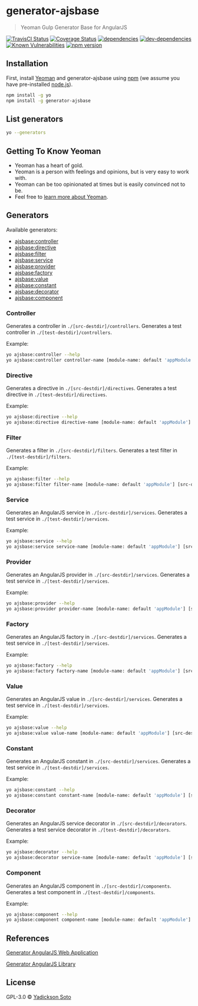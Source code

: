 # generator-ajsbase
> Yeoman Gulp Generator Base for AngularJS

[![TravisCI Status][travis-image]][travis-url]
[![Coverage Status][coveralls-image]][coveralls-url]
[![dependencies][dependencies-image]][dependencies-url]
[![dev-dependencies][dev-dependencies-image]][dev-dependencies-url]
[![Known Vulnerabilities][vulnerabilities-image]][vulnerabilities-url]
[![npm version][npm-image]][npm-url]

## Installation

First, install [Yeoman](http://yeoman.io) and generator-ajsbase using [npm](https://www.npmjs.com/) (we assume you have pre-installed [node.js](https://nodejs.org/)).

```bash
npm install -g yo
npm install -g generator-ajsbase
```

## List generators

```bash
yo --generators
```

## Getting To Know Yeoman

 * Yeoman has a heart of gold.
 * Yeoman is a person with feelings and opinions, but is very easy to work with.
 * Yeoman can be too opinionated at times but is easily convinced not to be.
 * Feel free to [learn more about Yeoman](http://yeoman.io/).

## Generators

Available generators:

* [ajsbase:controller](#controller)
* [ajsbase:directive](#directive)
* [ajsbase:filter](#filter)
* [ajsbase:service](#service)
* [ajsbase:provider](#provider)
* [ajsbase:factory](#factory)
* [ajsbase:value](#value)
* [ajsbase:constant](#constant)
* [ajsbase:decorator](#decorator)
* [ajsbase:component](#component)

### Controller
Generates a controller in `./[src-destdir]/controllers`.
Generates a test controller in `./[test-destdir]/controllers`.

Example:
```bash
yo ajsbase:controller --help
yo ajsbase:controller controller-name [module-name: default 'appModule'] [src-destdir: default '.'] [test-destdir: default 'test/spec']
```

### Directive
Generates a directive in `./[src-destdir]/directives`.
Generates a test directive in `./[test-destdir]/directives`.

Example:
```bash
yo ajsbase:directive --help
yo ajsbase:directive directive-name [module-name: default 'appModule'] [src-destdir: default '.'] [test-destdir: default 'test/spec']
```

### Filter
Generates a filter in `./[src-destdir]/filters`.
Generates a test filter in `./[test-destdir]/filters`.

Example:
```bash
yo ajsbase:filter --help
yo ajsbase:filter filter-name [module-name: default 'appModule'] [src-destdir: default '.'] [test-destdir: default 'test/spec']
```

### Service
Generates an AngularJS service in `./[src-destdir]/services`.
Generates a test service in `./[test-destdir]/services`.

Example:
```bash
yo ajsbase:service --help
yo ajsbase:service service-name [module-name: default 'appModule'] [src-destdir: default '.'] [test-destdir: default 'test/spec']
```

### Provider
Generates an AngularJS provider in `./[src-destdir]/services`.
Generates a test service in `./[test-destdir]/services`.

Example:
```bash
yo ajsbase:provider --help
yo ajsbase:provider provider-name [module-name: default 'appModule'] [src-destdir: default '.'] [test-destdir: default 'test/spec']
```

### Factory
Generates an AngularJS factory in `./[src-destdir]/services`.
Generates a test service in `./[test-destdir]/services`.

Example:
```bash
yo ajsbase:factory --help
yo ajsbase:factory factory-name [module-name: default 'appModule'] [src-destdir: default '.'] [test-destdir: default 'test/spec']
```

### Value
Generates an AngularJS value in `./[src-destdir]/services`.
Generates a test service in `./[test-destdir]/services`.

Example:
```bash
yo ajsbase:value --help
yo ajsbase:value value-name [module-name: default 'appModule'] [src-destdir: default '.'] [test-destdir: default 'test/spec']
```

### Constant
Generates an AngularJS constant in `./[src-destdir]/services`.
Generates a test service in `./[test-destdir]/services`.

Example:
```bash
yo ajsbase:constant --help
yo ajsbase:constant constant-name [module-name: default 'appModule'] [src-destdir: default '.'] [test-destdir: default 'test/spec']
```

### Decorator
Generates an AngularJS service decorator in `./[src-destdir]/decorators`.
Generates a test service decorator in `./[test-destdir]/decorators`.

Example:
```bash
yo ajsbase:decorator --help
yo ajsbase:decorator service-name [module-name: default 'appModule'] [src-destdir: default '.'] [test-destdir: default 'test/spec']
```

### Component
Generates an AngularJS component in `./[src-destdir]/components`.
Generates a test component in `./[test-destdir]/components`.

Example:
```bash
yo ajsbase:component --help
yo ajsbase:component component-name [module-name: default 'appModule'] [src-destdir: default '.'] [test-destdir: default 'test/spec']
```

## References

[Generator AngularJS Web Application](https://github.com/yadickson/generator-ajsweb)

[Generator AngularJS Library](https://github.com/yadickson/generator-ajslib)

## License

GPL-3.0 © [Yadickson Soto](https://github.com/yadickson)


[travis-image]: https://travis-ci.org/yadickson/generator-ajsbase.svg
[travis-url]: https://travis-ci.org/yadickson/generator-ajsbase

[coveralls-image]: https://coveralls.io/repos/github/yadickson/generator-ajsbase/badge.svg
[coveralls-url]: https://coveralls.io/github/yadickson/generator-ajsbase

[dependencies-image]: https://david-dm.org/yadickson/generator-ajsbase/status.svg
[dependencies-url]: https://david-dm.org/yadickson/generator-ajsbase?view=list

[dev-dependencies-image]: https://david-dm.org/yadickson/generator-ajsbase/dev-status.svg
[dev-dependencies-url]: https://david-dm.org/yadickson/generator-ajsbase?type=dev&view=list

[vulnerabilities-image]: https://snyk.io/package/npm/generator-ajsbase/badge.svg
[vulnerabilities-url]: https://snyk.io/package/npm/generator-ajsbase

[npm-image]: https://badge.fury.io/js/generator-ajsbase.svg
[npm-url]: https://badge.fury.io/js/generator-ajsbase
